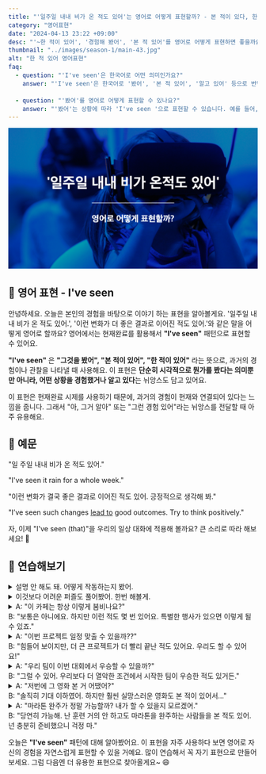 ```yaml
---
title: "'일주일 내내 비가 온 적도 있어'는 영어로 어떻게 표현할까? - 본 적이 있다, 한 적이 있다"
category: "영어표현"
date: "2024-04-13 23:22 +09:00"
desc: "'~한 적이 있어', '경험해 봤어', '본 적 있어'를 영어로 어떻게 표현하면 좋을까요? '눈이 허리까지 온 적이 있어', '실수가 오히려 기회가 된 적이 있어' 등을 영어로 표현하는 법을 배워봅시다."
thumbnail: "../images/season-1/main-43.jpg"
alt: "한 적 있어 영어표현"
faq:
  - question: "'I've seen'은 한국어로 어떤 의미인가요?"
    answer: "'I've seen'은 한국어로 '봤어', '본 적 있어', '알고 있어' 등으로 번역될 수 있습니다. 과거의 경험이나 관찰을 현재와 연결하여 표현할 때 사용합니다."

  - question: "'봤어'를 영어로 어떻게 표현할 수 있나요?"
    answer: "'봤어'는 상황에 따라 'I've seen '으로 표현할 수 있습니다. 예를 들어, '그 영화 봤어'는 'I've seen that movie'로 말할 수 있습니다."
---
```


![일주일 내내 비가온 적도 있어 영어표현](../images/season-1/main-43.jpg)

## 🌟 영어 표현 - I've seen

안녕하세요. 오늘은 본인의 경험을 바탕으로 이야기 하는 표현을 알아볼게요. '일주일 내내 비가 온 적도 있어.', '이런 변화가 더 좋은 결과로 이어진 적도 있어.'와 같은 말을 어떻게 영어로 할까요? 영어에서는 현재완료를 활용해서 **"I've seen"** 패턴으로 표현할 수 있어요.

**"I've seen"** 은 **"그것을 봤어", "본 적이 있어", "한 적이 있어"** 라는 뜻으로, 과거의 경험이나 관찰을 나타낼 때 사용해요. 이 표현은 **단순히 시각적으로 뭔가를 봤다는 의미뿐만 아니라, 어떤 상황을 경험했거나 알고 있다**는 뉘앙스도 담고 있어요.

이 표현은 현재완료 시제를 사용하기 때문에, 과거의 경험이 현재와 연결되어 있다는 느낌을 줍니다. 그래서 "아, 그거 알아" 또는 "그런 경험 있어"라는 뉘앙스를 전달할 때 아주 유용해요.

## 📖 예문

"일 주일 내내 비가 온 적도 있어."

"I've seen it rain for a whole week."

"이런 변화가 결국 좋은 결과로 이어진 적도 있어. 긍정적으로 생각해 봐."

"I’ve seen such changes <a href="/blog/vocab-1/004.lead-to/">lead to</a> good outcomes. Try to think positively."

자, 이제 "I've seen (that)"을 우리의 일상 대화에 적용해 볼까요? 큰 소리로 따라 해보세요! 🎉

## 💬 연습해보기

<details>
<summary>설명 안 해도 돼. 어떻게 작동하는지 봤어.</summary>
<span>You don't need to explain. I've seen how it works.</span>
</details>

<details>
<summary>이것보다 어려운 퍼즐도 풀어봤어. 한번 해볼게.</summary>
<span>I've seen harder puzzles than this. Let me <a href="/blog/in-english/give-it-a-shot/">give it a shot.</a></span>
</details>

<details>
  <summary>A: "이 카페는 항상 이렇게 붐비나요?"<br>B: "보통은 아니에요. 하지만 이런 적도 몇 번 있어요. 특별한 행사가 있으면 이렇게 될 수 있죠."</summary>
<span>A: "Is this cafe always this crowded?"<br>B: "Not <a href="/blog/in-english/017.usually/">usually</a>, but I’ve seen a few days like this. It can get like this when there’s a special event."</span>
</details>

<details>
  <summary>A: "이번 프로젝트 일정 맞출 수 있을까??"<br>B: "힘들어 보이지만, 더 큰 프로젝트가 더 빨리 끝난 적도 있어요. 우리도 할 수 있어요!"</summary>
<span>A: "Do you think we can meet the deadline for this project?"<br>B: "It looks tough, but I’ve seen bigger projects completed in shorter periods. We can do it too!"</span>
</details>

<details>
  <summary>A: "우리 팀이 이번 대회에서 우승할 수 있을까?"<br>B: "그럴 수 있어. 우리보다 더 열악한 조건에서 시작한 팀이 우승한 적도 있거든."</summary>
<span>A: "Do you think our team can win the tournament?"<br>B: "They can. I’ve seen teams start under worse conditions and win."</span>
</details>

<details>
  <summary>A: "저번에 그 영화 본 거 어땠어?"<br>B: "솔직히 기대 이하였어. 하지만 훨씬 실망스러운 영화도 본 적이 있어서..."</summary>
<span>A: "How was that movie we saw last time?"<br>B: "Honestly, it was below expectations. But I’ve seen much worse. so..."</span>
</details>

<details>
<summary>A: "마라톤 완주가 정말 가능할까? 내가 할 수 있을지 모르겠어."<br>B: "당연히 가능해. 난 훈련 거의 안 하고도 마라톤을 완주하는 사람들을 본 적도 있어. 넌 충분히 준비했으니 걱정 마."</summary>
<span>A: "Is finishing a marathon really possible? I’m not sure if I can do it."<br>B: "Of course, it’s possible. I’ve seen people complete marathons with hardly any training. You’re well-prepared, so don’t worry."</span>
</details>

오늘은 **"I've seen"** 패턴에 대해 알아봤어요. 이 표현을 자주 사용하다 보면 영어로 자신의 경험을 자연스럽게 표현할 수 있을 거예요. 많이 연습해서 꼭 자기 표현으로 만들어보세요. 그럼 다음엔 더 유용한 표현으로 찾아올게요~ 😄
